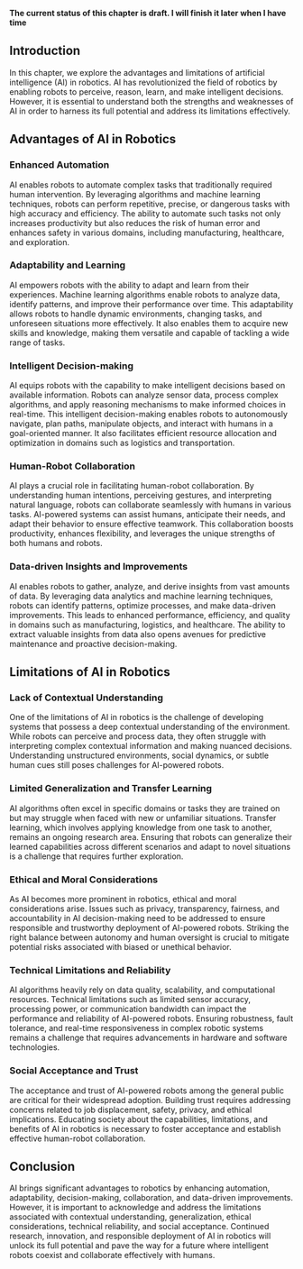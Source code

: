 **The current status of this chapter is draft. I will finish it later when I have time**

Introduction
------------

In this chapter, we explore the advantages and limitations of artificial intelligence (AI) in robotics. AI has revolutionized the field of robotics by enabling robots to perceive, reason, learn, and make intelligent decisions. However, it is essential to understand both the strengths and weaknesses of AI in order to harness its full potential and address its limitations effectively.

Advantages of AI in Robotics
----------------------------

### Enhanced Automation

AI enables robots to automate complex tasks that traditionally required human intervention. By leveraging algorithms and machine learning techniques, robots can perform repetitive, precise, or dangerous tasks with high accuracy and efficiency. The ability to automate such tasks not only increases productivity but also reduces the risk of human error and enhances safety in various domains, including manufacturing, healthcare, and exploration.

### Adaptability and Learning

AI empowers robots with the ability to adapt and learn from their experiences. Machine learning algorithms enable robots to analyze data, identify patterns, and improve their performance over time. This adaptability allows robots to handle dynamic environments, changing tasks, and unforeseen situations more effectively. It also enables them to acquire new skills and knowledge, making them versatile and capable of tackling a wide range of tasks.

### Intelligent Decision-making

AI equips robots with the capability to make intelligent decisions based on available information. Robots can analyze sensor data, process complex algorithms, and apply reasoning mechanisms to make informed choices in real-time. This intelligent decision-making enables robots to autonomously navigate, plan paths, manipulate objects, and interact with humans in a goal-oriented manner. It also facilitates efficient resource allocation and optimization in domains such as logistics and transportation.

### Human-Robot Collaboration

AI plays a crucial role in facilitating human-robot collaboration. By understanding human intentions, perceiving gestures, and interpreting natural language, robots can collaborate seamlessly with humans in various tasks. AI-powered systems can assist humans, anticipate their needs, and adapt their behavior to ensure effective teamwork. This collaboration boosts productivity, enhances flexibility, and leverages the unique strengths of both humans and robots.

### Data-driven Insights and Improvements

AI enables robots to gather, analyze, and derive insights from vast amounts of data. By leveraging data analytics and machine learning techniques, robots can identify patterns, optimize processes, and make data-driven improvements. This leads to enhanced performance, efficiency, and quality in domains such as manufacturing, logistics, and healthcare. The ability to extract valuable insights from data also opens avenues for predictive maintenance and proactive decision-making.

Limitations of AI in Robotics
-----------------------------

### Lack of Contextual Understanding

One of the limitations of AI in robotics is the challenge of developing systems that possess a deep contextual understanding of the environment. While robots can perceive and process data, they often struggle with interpreting complex contextual information and making nuanced decisions. Understanding unstructured environments, social dynamics, or subtle human cues still poses challenges for AI-powered robots.

### Limited Generalization and Transfer Learning

AI algorithms often excel in specific domains or tasks they are trained on but may struggle when faced with new or unfamiliar situations. Transfer learning, which involves applying knowledge from one task to another, remains an ongoing research area. Ensuring that robots can generalize their learned capabilities across different scenarios and adapt to novel situations is a challenge that requires further exploration.

### Ethical and Moral Considerations

As AI becomes more prominent in robotics, ethical and moral considerations arise. Issues such as privacy, transparency, fairness, and accountability in AI decision-making need to be addressed to ensure responsible and trustworthy deployment of AI-powered robots. Striking the right balance between autonomy and human oversight is crucial to mitigate potential risks associated with biased or unethical behavior.

### Technical Limitations and Reliability

AI algorithms heavily rely on data quality, scalability, and computational resources. Technical limitations such as limited sensor accuracy, processing power, or communication bandwidth can impact the performance and reliability of AI-powered robots. Ensuring robustness, fault tolerance, and real-time responsiveness in complex robotic systems remains a challenge that requires advancements in hardware and software technologies.

### Social Acceptance and Trust

The acceptance and trust of AI-powered robots among the general public are critical for their widespread adoption. Building trust requires addressing concerns related to job displacement, safety, privacy, and ethical implications. Educating society about the capabilities, limitations, and benefits of AI in robotics is necessary to foster acceptance and establish effective human-robot collaboration.

Conclusion
----------

AI brings significant advantages to robotics by enhancing automation, adaptability, decision-making, collaboration, and data-driven improvements. However, it is important to acknowledge and address the limitations associated with contextual understanding, generalization, ethical considerations, technical reliability, and social acceptance. Continued research, innovation, and responsible deployment of AI in robotics will unlock its full potential and pave the way for a future where intelligent robots coexist and collaborate effectively with humans.
